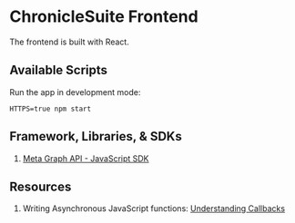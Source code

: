 # ChronicleSuite Frontend 

The frontend is built with React. 


## Available Scripts

Run the app in development mode:

``` HTTPS=true npm start ```

## Framework, Libraries, & SDKs

1. [Meta Graph API - JavaScript SDK](https://developers.facebook.com/docs/javascript/reference/FB.api/)



## Resources
1. Writing Asynchronous JavaScript functions: [Understanding Callbacks](https://www.twilio.com/blog/asynchronous-javascript-understanding-callbacks) 

